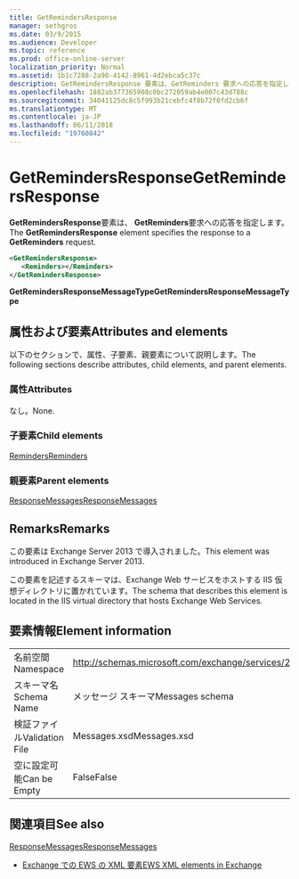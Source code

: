 ```yaml
---
title: GetRemindersResponse
manager: sethgros
ms.date: 03/9/2015
ms.audience: Developer
ms.topic: reference
ms.prod: office-online-server
localization_priority: Normal
ms.assetid: 1b1c7288-2a98-4142-8961-4d2ebca5c37c
description: GetRemindersResponse 要素は、GetReminders 要求への応答を指定します。
ms.openlocfilehash: 1882ab377365908c0bc272059ab4e007c43d788c
ms.sourcegitcommit: 34041125dc8c5f993b21cebfc4f8b72f0fd2cb6f
ms.translationtype: MT
ms.contentlocale: ja-JP
ms.lasthandoff: 06/11/2018
ms.locfileid: "19760842"
---
```

# <a name="getremindersresponse"></a><span data-ttu-id="07a1d-103">GetRemindersResponse</span><span class="sxs-lookup"><span data-stu-id="07a1d-103">GetRemindersResponse</span></span>

<span data-ttu-id="07a1d-104">**GetRemindersResponse**要素は、 **GetReminders**要求への応答を指定します。</span><span class="sxs-lookup"><span data-stu-id="07a1d-104">The **GetRemindersResponse** element specifies the response to a **GetReminders** request.</span></span> 
  
```XML
<GetRemindersResponse>
   <Reminders></Reminders>
</GetRemindersResponse>

```

 <span data-ttu-id="07a1d-105">**GetRemindersResponseMessageType**</span><span class="sxs-lookup"><span data-stu-id="07a1d-105">**GetRemindersResponseMessageType**</span></span>
## <a name="attributes-and-elements"></a><span data-ttu-id="07a1d-106">属性および要素</span><span class="sxs-lookup"><span data-stu-id="07a1d-106">Attributes and elements</span></span>

<span data-ttu-id="07a1d-107">以下のセクションで、属性、子要素、親要素について説明します。</span><span class="sxs-lookup"><span data-stu-id="07a1d-107">The following sections describe attributes, child elements, and parent elements.</span></span>
  
### <a name="attributes"></a><span data-ttu-id="07a1d-108">属性</span><span class="sxs-lookup"><span data-stu-id="07a1d-108">Attributes</span></span>

<span data-ttu-id="07a1d-109">なし。</span><span class="sxs-lookup"><span data-stu-id="07a1d-109">None.</span></span>
  
### <a name="child-elements"></a><span data-ttu-id="07a1d-110">子要素</span><span class="sxs-lookup"><span data-stu-id="07a1d-110">Child elements</span></span>

[<span data-ttu-id="07a1d-111">Reminders</span><span class="sxs-lookup"><span data-stu-id="07a1d-111">Reminders</span></span>](reminders.md)
  
### <a name="parent-elements"></a><span data-ttu-id="07a1d-112">親要素</span><span class="sxs-lookup"><span data-stu-id="07a1d-112">Parent elements</span></span>

[<span data-ttu-id="07a1d-113">ResponseMessages</span><span class="sxs-lookup"><span data-stu-id="07a1d-113">ResponseMessages</span></span>](responsemessages.md)
  
## <a name="remarks"></a><span data-ttu-id="07a1d-114">Remarks</span><span class="sxs-lookup"><span data-stu-id="07a1d-114">Remarks</span></span>

<span data-ttu-id="07a1d-115">この要素は Exchange Server 2013 で導入されました。</span><span class="sxs-lookup"><span data-stu-id="07a1d-115">This element was introduced in Exchange Server 2013.</span></span>
  
<span data-ttu-id="07a1d-116">この要素を記述するスキーマは、Exchange Web サービスをホストする IIS 仮想ディレクトリに置かれています。</span><span class="sxs-lookup"><span data-stu-id="07a1d-116">The schema that describes this element is located in the IIS virtual directory that hosts Exchange Web Services.</span></span>
  
## <a name="element-information"></a><span data-ttu-id="07a1d-117">要素情報</span><span class="sxs-lookup"><span data-stu-id="07a1d-117">Element information</span></span>

|||
|:-----|:-----|
|<span data-ttu-id="07a1d-118">名前空間</span><span class="sxs-lookup"><span data-stu-id="07a1d-118">Namespace</span></span>  <br/> |http://schemas.microsoft.com/exchange/services/2006/messages  <br/> |
|<span data-ttu-id="07a1d-119">スキーマ名</span><span class="sxs-lookup"><span data-stu-id="07a1d-119">Schema Name</span></span>  <br/> |<span data-ttu-id="07a1d-120">メッセージ スキーマ</span><span class="sxs-lookup"><span data-stu-id="07a1d-120">Messages schema</span></span>  <br/> |
|<span data-ttu-id="07a1d-121">検証ファイル</span><span class="sxs-lookup"><span data-stu-id="07a1d-121">Validation File</span></span>  <br/> |<span data-ttu-id="07a1d-122">Messages.xsd</span><span class="sxs-lookup"><span data-stu-id="07a1d-122">Messages.xsd</span></span>  <br/> |
|<span data-ttu-id="07a1d-123">空に設定可能</span><span class="sxs-lookup"><span data-stu-id="07a1d-123">Can be Empty</span></span>  <br/> |<span data-ttu-id="07a1d-124">False</span><span class="sxs-lookup"><span data-stu-id="07a1d-124">False</span></span>  <br/> |
   
## <a name="see-also"></a><span data-ttu-id="07a1d-125">関連項目</span><span class="sxs-lookup"><span data-stu-id="07a1d-125">See also</span></span>



[<span data-ttu-id="07a1d-126">ResponseMessages</span><span class="sxs-lookup"><span data-stu-id="07a1d-126">ResponseMessages</span></span>](responsemessages.md)


- [<span data-ttu-id="07a1d-127">Exchange での EWS の XML 要素</span><span class="sxs-lookup"><span data-stu-id="07a1d-127">EWS XML elements in Exchange</span></span>](ews-xml-elements-in-exchange.md)

